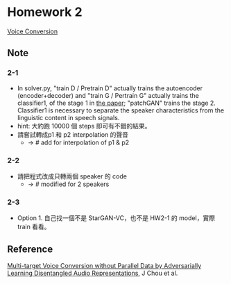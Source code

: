 # Homework 2
[Voice Conversion]

## Note
### 2-1
* In solver.py, "train D / Pretrain D" actually trains the autoencoder (encoder+decoder) and "train G / Pertrain G" actually trains the classifier1, of the stage 1 in 
[the paper](#Reference); "patchGAN" trains the stage 2. Classifier1 is necessary to separate the speaker characteristics from the linguistic content in speech signals.
* hint: 大約跑 10000 個 steps 即可有不錯的結果。
* 請嘗試轉成p1 和 p2 interpolation 的聲音
  * -> \# add for interpolation of p1 & p2
### 2-2
* 請把程式改成只轉兩個 speaker 的 code
  * -> # modified for 2 speakers   
### 2-3
* Option 1. 自己找一個不是 StarGAN-VC，也不是 HW2-1 的 model，實際 train 看看。

## Reference
[Multi-target Voice Conversion without Parallel Data by Adversarially Learning Disentangled Audio Representations][p1], J Chou et al.



[Voice Conversion]: https://docs.google.com/presentation/d/1lKdhQaYQO4elmXrEoi3d8SDb1TzwMNcOBr9_oMXvPKA
[p1]: https://arxiv.org/abs/1804.02812
